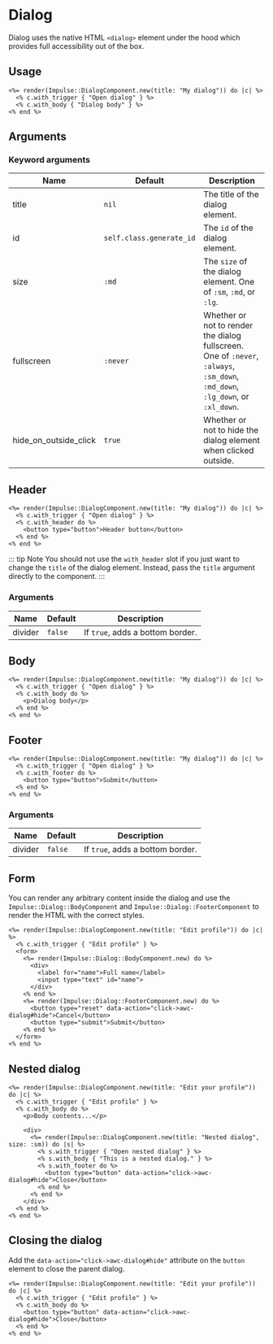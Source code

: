 # Dialog

Dialog uses the native HTML `<dialog>` element under the hood which provides full accessibility out of the box.

## Usage

```erb
<%= render(Impulse::DialogComponent.new(title: "My dialog")) do |c| %>
  <% c.with_trigger { "Open dialog" } %>
  <% c.with_body { "Dialog body" } %>
<% end %>
```

## Arguments

### Keyword arguments

| Name                  | Default                  | Description                                                                                                                    |
| ------                | ---------                | -------------                                                                                                                  |
| title                 | `nil`                    | The title of the dialog element.                                                                                               |
| id                    | `self.class.generate_id` | The `id` of the dialog element.                                                                                                |
| size                  | `:md`                    | The `size` of the dialog element. One of `:sm`, `:md`, or `:lg`.                                                               |
| fullscreen            | `:never`                 | Whether or not to render the dialog fullscreen. One of `:never`, `:always`, `:sm_down`, `:md_down`, `:lg_down`, or `:xl_down`. |
| hide_on_outside_click | `true`                   | Whether or not to hide the dialog element when clicked outside.                                                                |

## Header

```erb
<%= render(Impulse::DialogComponent.new(title: "My dialog")) do |c| %>
  <% c.with_trigger { "Open dialog" } %>
  <% c.with_header do %>
    <button type="button">Header button</button>
  <% end %>
<% end %>
```

::: tip Note
You should not use the `with_header` slot if you just want to change the `title` of the dialog element. Instead, pass
the `title` argument directly to the component.
:::

### Arguments

| Name    | Default   | Description                      |
| ------  | --------- | -------------                    |
| divider | `false`   | If `true`, adds a bottom border. |

## Body

```erb
<%= render(Impulse::DialogComponent.new(title: "My dialog")) do |c| %>
  <% c.with_trigger { "Open dialog" } %>
  <% c.with_body do %>
    <p>Dialog body</p>
  <% end %>
<% end %>
```

## Footer

```erb
<%= render(Impulse::DialogComponent.new(title: "My dialog")) do |c| %>
  <% c.with_trigger { "Open dialog" } %>
  <% c.with_footer do %>
    <button type="button">Submit</button>
  <% end %>
<% end %>
```

### Arguments

| Name    | Default   | Description                      |
| ------  | --------- | -------------                    |
| divider | `false`   | If `true`, adds a bottom border. |

## Form

You can render any arbitrary content inside the dialog and use the `Impulse::Dialog::BodyComponent` and
`Impulse::Dialog::FooterComponent` to render the HTML with the correct styles.

```erb
<%= render(Impulse::DialogComponent.new(title: "Edit profile")) do |c| %>
  <% c.with_trigger { "Edit profile" } %>
  <form>
    <%= render(Impulse::Dialog::BodyComponent.new) do %>
      <div>
        <label for="name">Full name</label>
        <input type="text" id="name">
      </div>
    <% end %>
    <%= render(Impulse::Dialog::FooterComponent.new) do %>
      <button type="reset" data-action="click->awc-dialog#hide">Cancel</button>
      <button type="submit">Submit</button>
    <% end %>
  </form>
<% end %>
```

## Nested dialog

```erb
<%= render(Impulse::DialogComponent.new(title: "Edit your profile")) do |c| %>
  <% c.with_trigger { "Edit profile" } %>
  <% c.with_body do %>
    <p>Body contents...</p>

    <div>
      <%= render(Impulse::DialogComponent.new(title: "Nested dialog", size: :sm)) do |s| %>
        <% s.with_trigger { "Open nested dialog" } %>
        <% s.with_body { "This is a nested dialog." } %>
        <% s.with_footer do %>
          <button type="button" data-action="click->awc-dialog#hide">Close</button>
        <% end %>
      <% end %>
    </div>
  <% end %>
<% end %>
```

## Closing the dialog

Add the `data-action="click->awc-dialog#hide"` attribute on the `button` element to close the parent dialog.

```erb{4}
<%= render(Impulse::DialogComponent.new(title: "Edit your profile")) do |c| %>
  <% c.with_trigger { "Edit profile" } %>
  <% c.with_body do %>
    <button type="button" data-action="click->awc-dialog#hide">Close</button>
  <% end %>
<% end %>
```
